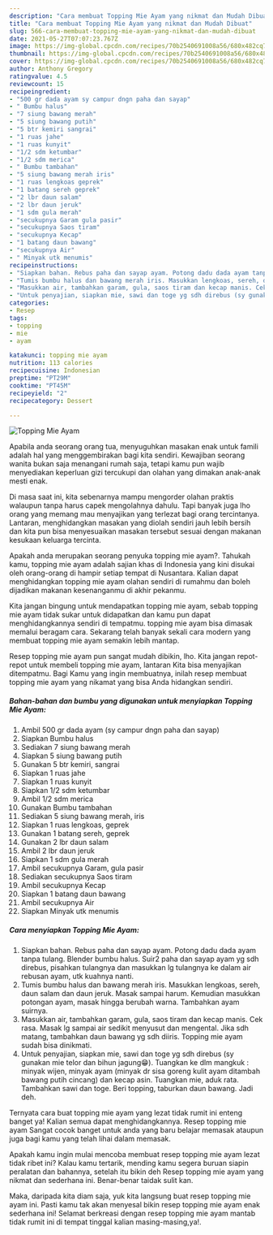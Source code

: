```yaml
---
description: "Cara membuat Topping Mie Ayam yang nikmat dan Mudah Dibuat"
title: "Cara membuat Topping Mie Ayam yang nikmat dan Mudah Dibuat"
slug: 566-cara-membuat-topping-mie-ayam-yang-nikmat-dan-mudah-dibuat
date: 2021-05-27T07:07:23.767Z
image: https://img-global.cpcdn.com/recipes/70b2540691008a56/680x482cq70/topping-mie-ayam-foto-resep-utama.jpg
thumbnail: https://img-global.cpcdn.com/recipes/70b2540691008a56/680x482cq70/topping-mie-ayam-foto-resep-utama.jpg
cover: https://img-global.cpcdn.com/recipes/70b2540691008a56/680x482cq70/topping-mie-ayam-foto-resep-utama.jpg
author: Anthony Gregory
ratingvalue: 4.5
reviewcount: 15
recipeingredient:
- "500 gr dada ayam sy campur dngn paha dan sayap"
- " Bumbu halus"
- "7 siung bawang merah"
- "5 siung bawang putih"
- "5 btr kemiri sangrai"
- "1 ruas jahe"
- "1 ruas kunyit"
- "1/2 sdm ketumbar"
- "1/2 sdm merica"
- " Bumbu tambahan"
- "5 siung bawang merah iris"
- "1 ruas lengkoas geprek"
- "1 batang sereh geprek"
- "2 lbr daun salam"
- "2 lbr daun jeruk"
- "1 sdm gula merah"
- "secukupnya Garam gula pasir"
- "secukupnya Saos tiram"
- "secukupnya Kecap"
- "1 batang daun bawang"
- "secukupnya Air"
- " Minyak utk menumis"
recipeinstructions:
- "Siapkan bahan. Rebus paha dan sayap ayam. Potong dadu dada ayam tanpa tulang. Blender bumbu halus. Suir2 paha dan sayap ayam yg sdh direbus, pisahkan tulangnya dan masukkan lg tulangnya ke dalam air rebusan ayam, utk kuahnya nanti."
- "Tumis bumbu halus dan bawang merah iris. Masukkan lengkoas, sereh, daun salam dan daun jeruk. Masak sampai harum. Kemudian masukkan potongan ayam, masak hingga berubah warna. Tambahkan ayam suirnya."
- "Masukkan air, tambahkan garam, gula, saos tiram dan kecap manis. Cek rasa. Masak lg sampai air sedikit menyusut dan mengental. Jika sdh matang, tambahkan daun bawang yg sdh diiris. Topping mie ayam sudah bisa dinikmati."
- "Untuk penyajian, siapkan mie, sawi dan toge yg sdh direbus (sy gunakan mie telor dan bihun jagung😁). Tuangkan ke dlm mangkuk : minyak wijen, minyak ayam (minyak dr sisa goreng kulit ayam ditambah bawang putih cincang) dan kecap asin. Tuangkan mie, aduk rata. Tambahkan sawi dan toge. Beri topping, taburkan daun bawang. Jadi deh."
categories:
- Resep
tags:
- topping
- mie
- ayam

katakunci: topping mie ayam 
nutrition: 113 calories
recipecuisine: Indonesian
preptime: "PT29M"
cooktime: "PT45M"
recipeyield: "2"
recipecategory: Dessert

---
```



![Topping Mie Ayam](https://img-global.cpcdn.com/recipes/70b2540691008a56/680x482cq70/topping-mie-ayam-foto-resep-utama.jpg)

Apabila anda seorang orang tua, menyuguhkan masakan enak untuk famili adalah hal yang menggembirakan bagi kita sendiri. Kewajiban seorang  wanita bukan saja menangani rumah saja, tetapi kamu pun wajib menyediakan keperluan gizi tercukupi dan olahan yang dimakan anak-anak mesti enak.

Di masa  saat ini, kita sebenarnya mampu mengorder olahan praktis walaupun tanpa harus capek mengolahnya dahulu. Tapi banyak juga lho orang yang memang mau menyajikan yang terlezat bagi orang tercintanya. Lantaran, menghidangkan masakan yang diolah sendiri jauh lebih bersih dan kita pun bisa menyesuaikan masakan tersebut sesuai dengan makanan kesukaan keluarga tercinta. 



Apakah anda merupakan seorang penyuka topping mie ayam?. Tahukah kamu, topping mie ayam adalah sajian khas di Indonesia yang kini disukai oleh orang-orang di hampir setiap tempat di Nusantara. Kalian dapat menghidangkan topping mie ayam olahan sendiri di rumahmu dan boleh dijadikan makanan kesenanganmu di akhir pekanmu.

Kita jangan bingung untuk mendapatkan topping mie ayam, sebab topping mie ayam tidak sukar untuk didapatkan dan kamu pun dapat menghidangkannya sendiri di tempatmu. topping mie ayam bisa dimasak memalui beragam cara. Sekarang telah banyak sekali cara modern yang membuat topping mie ayam semakin lebih mantap.

Resep topping mie ayam pun sangat mudah dibikin, lho. Kita jangan repot-repot untuk membeli topping mie ayam, lantaran Kita bisa menyajikan ditempatmu. Bagi Kamu yang ingin membuatnya, inilah resep membuat topping mie ayam yang nikamat yang bisa Anda hidangkan sendiri.

<!--inarticleads1-->

##### Bahan-bahan dan bumbu yang digunakan untuk menyiapkan Topping Mie Ayam:

1. Ambil 500 gr dada ayam (sy campur dngn paha dan sayap)
1. Siapkan  Bumbu halus
1. Sediakan 7 siung bawang merah
1. Siapkan 5 siung bawang putih
1. Gunakan 5 btr kemiri, sangrai
1. Siapkan 1 ruas jahe
1. Siapkan 1 ruas kunyit
1. Siapkan 1/2 sdm ketumbar
1. Ambil 1/2 sdm merica
1. Gunakan  Bumbu tambahan
1. Sediakan 5 siung bawang merah, iris
1. Siapkan 1 ruas lengkoas, geprek
1. Gunakan 1 batang sereh, geprek
1. Gunakan 2 lbr daun salam
1. Ambil 2 lbr daun jeruk
1. Siapkan 1 sdm gula merah
1. Ambil secukupnya Garam, gula pasir
1. Sediakan secukupnya Saos tiram
1. Ambil secukupnya Kecap
1. Siapkan 1 batang daun bawang
1. Ambil secukupnya Air
1. Siapkan  Minyak utk menumis




<!--inarticleads2-->

##### Cara menyiapkan Topping Mie Ayam:

1. Siapkan bahan. Rebus paha dan sayap ayam. Potong dadu dada ayam tanpa tulang. Blender bumbu halus. Suir2 paha dan sayap ayam yg sdh direbus, pisahkan tulangnya dan masukkan lg tulangnya ke dalam air rebusan ayam, utk kuahnya nanti.
1. Tumis bumbu halus dan bawang merah iris. Masukkan lengkoas, sereh, daun salam dan daun jeruk. Masak sampai harum. Kemudian masukkan potongan ayam, masak hingga berubah warna. Tambahkan ayam suirnya.
1. Masukkan air, tambahkan garam, gula, saos tiram dan kecap manis. Cek rasa. Masak lg sampai air sedikit menyusut dan mengental. Jika sdh matang, tambahkan daun bawang yg sdh diiris. Topping mie ayam sudah bisa dinikmati.
1. Untuk penyajian, siapkan mie, sawi dan toge yg sdh direbus (sy gunakan mie telor dan bihun jagung😁). Tuangkan ke dlm mangkuk : minyak wijen, minyak ayam (minyak dr sisa goreng kulit ayam ditambah bawang putih cincang) dan kecap asin. Tuangkan mie, aduk rata. Tambahkan sawi dan toge. Beri topping, taburkan daun bawang. Jadi deh.




Ternyata cara buat topping mie ayam yang lezat tidak rumit ini enteng banget ya! Kalian semua dapat menghidangkannya. Resep topping mie ayam Sangat cocok banget untuk anda yang baru belajar memasak ataupun juga bagi kamu yang telah lihai dalam memasak.

Apakah kamu ingin mulai mencoba membuat resep topping mie ayam lezat tidak ribet ini? Kalau kamu tertarik, mending kamu segera buruan siapin peralatan dan bahannya, setelah itu bikin deh Resep topping mie ayam yang nikmat dan sederhana ini. Benar-benar taidak sulit kan. 

Maka, daripada kita diam saja, yuk kita langsung buat resep topping mie ayam ini. Pasti kamu tak akan menyesal bikin resep topping mie ayam enak sederhana ini! Selamat berkreasi dengan resep topping mie ayam mantab tidak rumit ini di tempat tinggal kalian masing-masing,ya!.

